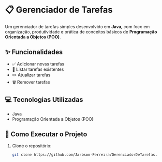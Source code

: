# 📋 Gerenciador de Tarefas

Um gerenciador de tarefas simples desenvolvido em **Java**, com foco em organização, produtividade e prática de conceitos básicos de **Programação Orientada a Objetos (POO)**.

## ✨ Funcionalidades

- ✅ Adicionar novas tarefas  
- 📄 Listar tarefas existentes  
- ✏️ Atualizar tarefas  
- 🗑️ Remover tarefas  

## 💻 Tecnologias Utilizadas

- Java  
- Programação Orientada a Objetos (POO)

## 🚀 Como Executar o Projeto

1. Clone o repositório:

   ```bash
   git clone https://github.com/Jarbson-Ferreira/GerenciadorDeTarefas.git
